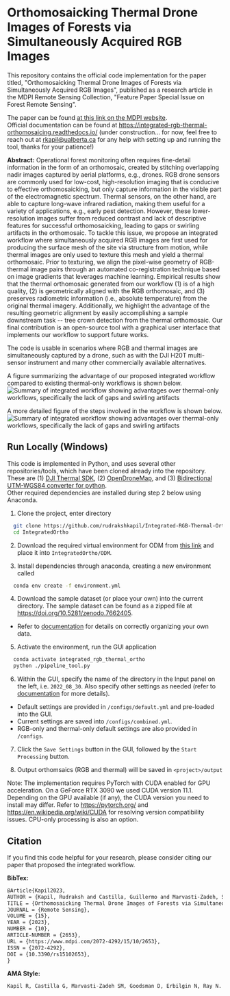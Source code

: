 Orthomosaicking Thermal Drone Images of Forests via Simultaneously Acquired RGB Images
=======================================

This repository contains the official code implementation for the paper titled, "Orthomosaicking Thermal Drone Images of Forests via Simultaneously Acquired RGB Images", published as a research article in the MDPI Remote Sensing Collection, "Feature Paper Special Issue on Forest Remote Sensing". 

The paper can be found [at this link on the MDPI website](https://www.mdpi.com/2072-4292/15/10/2653).<br>
Official documentation can be found at https://integrated-rgb-thermal-orthomosaicing.readthedocs.io/ (under construction... for now, feel free to reach out at rkapil@ualberta.ca for any help with setting up and running the tool, thanks for your patience!)

**Abstract:** Operational forest monitoring often requires fine-detail information in the form of an orthomosaic, created by stitching overlapping nadir images captured by aerial platforms, e.g., drones. RGB drone sensors are commonly used for low-cost, high-resolution imaging that is conducive to effective orthomosaicking, but only capture information in the visible part of the electromagnetic spectrum. Thermal sensors, on the other hand, are able to capture long-wave infrared radiation, making them useful for a variety of applications, e.g., early pest detection. However, these lower-resolution images suffer from reduced contrast and lack of descriptive features for successful orthomosaicking, leading to gaps or swirling artifacts in the orthomosaic. To tackle this issue, we propose an integrated workflow where simultaneously acquired RGB images are first used for producing the surface mesh of the site via structure from motion, while thermal images are only used to texture this mesh and yield a thermal orthomosaic. Prior to texturing, we align the pixel-wise geometry of RGB-thermal image pairs through an automated co-registration technique based on image gradients that leverages machine learning. Empirical results show that the thermal orthomosaic generated from our workflow (1) is of a high quality, (2) is geometrically aligned with the RGB orthomosaic, and (3) preserves radiometric information (i.e., absolute temperature) from the original thermal imagery. Additionally, we highlight the advantage of the resulting geometric alignment by easily accomplishing a sample downstream task -- tree crown detection from the thermal orthomosaic. Our final contribution is an open-source tool with a graphical user interface that implements our workflow to support future works.

The code is usable in scenarios where RGB and thermal images are simultaneously captured by a drone, such as with the DJI H20T multi-sensor instrument and many other commercially available alternatives. 

A figure summarizing the advantage of our proposed integrated workflow compared to existing thermal-only workflows is shown below.
![Summary of integrated workflow showing advantages over thermal-only workflows, specifically the lack of gaps and swirling artifacts](images/challenge.jpg?raw=true)

A more detailed figure of the steps involved in the workflow is shown below. 
![Summary of integrated workflow showing advantages over thermal-only workflows, specifically the lack of gaps and swirling artifacts](/images/pipeline.jpg?raw=true)



## Run Locally (Windows) 
This code is implemented in Python, and uses several other repositories/tools, which have been cloned already into the repository. These are (1) [DJI Thermal SDK](https://www.dji.com/ca/downloads/softwares/dji-thermal-sdk), (2) [OpenDroneMap](https://opendronemap.org/), and (3) [Bidirectional UTM-WGS84 converter for python](https://github.com/Turbo87/utm).  
Other required dependencies are installed during step 2 below using Anaconda. 

1. Clone the project, enter directory  

~~~bash  
  git clone https://github.com/rudrakshkapil/Integrated-RGB-Thermal-Orthomosaicing.git IntegratedOrtho
  cd IntegratedOrtho
~~~

2. Download the required virtual environment for ODM from [this link](https://drive.google.com/drive/folders/1s9TMOsA4KC155mleJuzGay14aj-xPTyD?usp=sharing) and place it into `IntegratedOrtho/ODM`.

3. Install dependencies through anaconda, creating a new environment called 
~~~bash  
  conda env create -f environment.yml
~~~

4. Download the sample dataset (or place your own) into the current directory. The sample dataset can be found as a zipped file at https://doi.org/10.5281/zenodo.7662405.
  - Refer to [documentation](https://integrated-rgb-thermal-orthomosaicing.readthedocs.io/) for details on correctly organizing your own data.

5. Activate the environment, run the GUI application
~~~bash
  conda activate integrated_rgb_thermal_ortho
  python ./pipeline_tool.py
~~~

6. Within the GUI, specify the name of the directory in the Input panel on the left, i.e. `2022_08_30`. Also specify other settings as needed (refer to [documentation](https://integrated-rgb-thermal-orthomosaicing.readthedocs.io/) for more details).
  - Default settings are provided in `/configs/default.yml` and pre-loaded into the GUI.
  - Current settings are saved into `/configs/combined.yml`.
  - RGB-only and thermal-only default settings are also provided in `/configs`. 

7. Click the `Save Settings` button in the GUI, followed by the `Start Processing` button. 

8. Output orthomsaics (RGB and thermal) will be saved in `<project>/output`


Note:
The implementation requires PyTorch with CUDA enabled for GPU acceleration. 
On a GeForce RTX 3090 we used CUDA version 11.1.
Depending on the GPU available (if any), the CUDA version you need to install may differ. 
Refer to https://pytorch.org/ and https://en.wikipedia.org/wiki/CUDA for resolving version compatibility issues. 
CPU-only processing is also an option.


## Citation
If you find this code helpful for your research, please consider citing our paper that proposed the integrated workflow.

**BibTex:**
~~~LaTeX
@Article{Kapil2023,
AUTHOR = {Kapil, Rudraksh and Castilla, Guillermo and Marvasti-Zadeh, Seyed Mojtaba and Goodsman, Devin and Erbilgin, Nadir and Ray, Nilanjan},  
TITLE = {Orthomosaicking Thermal Drone Images of Forests via Simultaneously Acquired RGB Images},  
JOURNAL = {Remote Sensing},  
VOLUME = {15},  
YEAR = {2023},  
NUMBER = {10},  
ARTICLE-NUMBER = {2653},  
URL = {https://www.mdpi.com/2072-4292/15/10/2653},  
ISSN = {2072-4292},  
DOI = {10.3390/rs15102653},  
}
~~~

**AMA Style:**
~~~python
Kapil R, Castilla G, Marvasti-Zadeh SM, Goodsman D, Erbilgin N, Ray N. Orthomosaicking Thermal Drone Images of Forests via Simultaneously Acquired RGB Images. Remote Sensing. 2023; 15(10):2653. https://doi.org/10.3390/rs15102653
~~~
